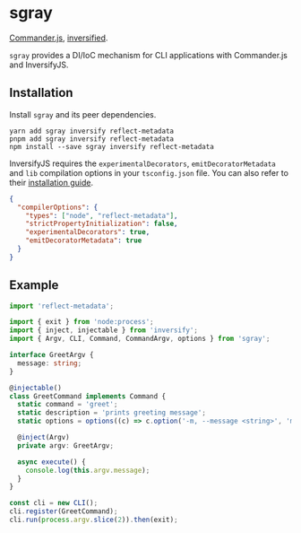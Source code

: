 # sgray

[Commander.js](https://github.com/tj/commander.js), [inversified](https://inversify.io/).

`sgray` provides a DI/IoC mechanism for CLI applications with Commander.js and InversifyJS.

## Installation

Install `sgray` and its peer dependencies.

```shell
yarn add sgray inversify reflect-metadata
pnpm add sgray inversify reflect-metadata
npm install --save sgray inversify reflect-metadata
```

InversifyJS requires the `experimentalDecorators`, `emitDecoratorMetadata` and `lib` compilation options in your `tsconfig.json` file.
You can also refer to their [installation guide](https://github.com/inversify/InversifyJS/blob/master/wiki/installation.md).

```json
{
  "compilerOptions": {
    "types": ["node", "reflect-metadata"],
    "strictPropertyInitialization": false,
    "experimentalDecorators": true,
    "emitDecoratorMetadata": true
  }
}
```

## Example

```typescript
import 'reflect-metadata';

import { exit } from 'node:process';
import { inject, injectable } from 'inversify';
import { Argv, CLI, Command, CommandArgv, options } from 'sgray';

interface GreetArgv {
  message: string;
}

@injectable()
class GreetCommand implements Command {
  static command = 'greet';
  static description = 'prints greeting message';
  static options = options((c) => c.option('-m, --message <string>', 'message to print'));

  @inject(Argv)
  private argv: GreetArgv;

  async execute() {
    console.log(this.argv.message);
  }
}

const cli = new CLI();
cli.register(GreetCommand);
cli.run(process.argv.slice(2)).then(exit);
```
